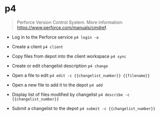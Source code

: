 # p4
> Perforce Version Control System.
> More information: <https://www.perforce.com/manuals/cmdref>.

- Log in to the Perforce service
`p4 login -a`

- Create a client
`p4 client`

- Copy files from depot into the client workspace
`p4 sync`

- Create or edit changelist description
`p4 change`

- Open a file to edit
`p4 edit -c {{changelist_number}} {{filename}}`

- Open a new file to add it to the depot
`p4 add`

- Display list of files modified by changelist
`p4 describe -c {{changelist_number}}`

- Submit a changelist to the depot
`p4 submit -c {{changelist_number}}`
